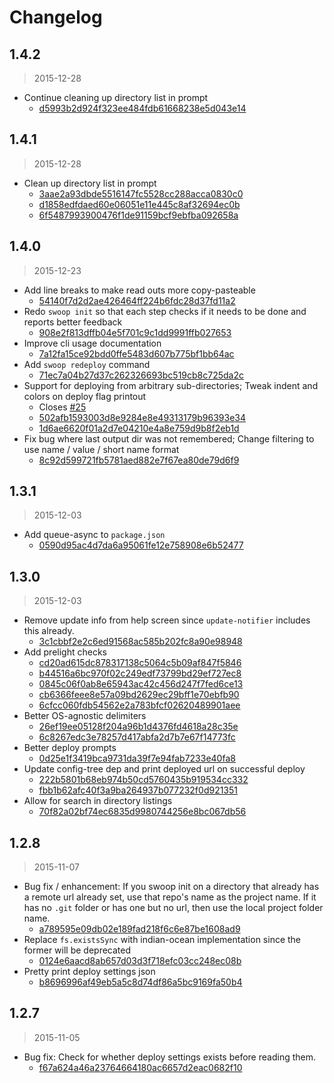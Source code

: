 Changelog
=========

## 1.4.2

> 2015-12-28

* Continue cleaning up directory list in prompt
  * [d5993b2d924f323ee484fdb61668238e5d043e14](https://github.com/ajam/kestrel-cli/commit/d5993b2d924f323ee484fdb61668238e5d043e14)

## 1.4.1

> 2015-12-28

* Clean up directory list in prompt
  * [3aae2a93dbde5516147fc5528cc288acca0830c0](https://github.com/ajam/kestrel-cli/commit/3aae2a93dbde5516147fc5528cc288acca0830c0)
  * [d1858edfdaed60e06051e11e445c8af32694ec0b](https://github.com/ajam/kestrel-cli/commit/d1858edfdaed60e06051e11e445c8af32694ec0b)
  * [6f5487993900476f1de91159bcf9ebfba092658a](https://github.com/ajam/kestrel-cli/commit/6f5487993900476f1de91159bcf9ebfba092658a)

## 1.4.0

> 2015-12-23

* Add line breaks to make read outs more copy-pasteable
  * [54140f7d2d2ae426464ff224b6fdc28d37fd11a2](https://github.com/ajam/kestrel-cli/commit/54140f7d2d2ae426464ff224b6fdc28d37fd11a2)
* Redo `swoop init` so that each step checks if it needs to be done and reports better feedback
  * [908e2f813dffb04e5f701c9c1dd9991ffb027653](https://github.com/ajam/kestrel-cli/committ/908e2f813dffb04e5f701c9c1dd9991ffb027653)
* Improve cli usage documentation
  * [7a12fa15ce92bdd0ffe5483d607b775bf1bb64ac](https://github.com/ajam/kestrel-cli/committ/7a12fa15ce92bdd0ffe5483d607b775bf1bb64ac)
* Add `swoop redeploy` command
  * [71ec7a04b27d37c262326693bc519cb8c725da2c](https://github.com/ajam/kestrel-cli/committ/71ec7a04b27d37c262326693bc519cb8c725da2c)
* Support for deploying from arbitrary sub-directories; Tweak indent and colors on deploy flag printout
  * Closes [#25](https://github.com/ajam/kestrel-cli/issues/25)
  * [502afb1593003d8e9284e8e49313179b96393e34](https://github.com/ajam/kestrel-cli/committ/502afb1593003d8e9284e8e49313179b96393e34)
  * [1d6ae6620f01a2d7e04210e4a8e759d9b8f2eb1d](https://github.com/ajam/kestrel-cli/committ/1d6ae6620f01a2d7e04210e4a8e759d9b8f2eb1d)
* Fix bug where last output dir was not remembered; Change filtering to use name / value / short name format
  * [8c92d599721fb5781aed882e7f67ea80de79d6f9](https://github.com/ajam/kestrel-cli/committ/8c92d599721fb5781aed882e7f67ea80de79d6f9)
  
## 1.3.1

> 2015-12-03

* Add queue-async to `package.json`
  * [0590d95ac4d7da6a95061fe12e758908e6b52477](https://github.com/ajam/kestrel-cli/commit/0590d95ac4d7da6a95061fe12e758908e6b52477)

## 1.3.0

> 2015-12-03

* Remove update info from help screen since `update-notifier` includes this already.
  * [3c1cbbf2e2c6ed91568ac585b202fc8a90e98948](https://github.com/ajam/kestrel-cli/commit/3c1cbbf2e2c6ed91568ac585b202fc8a90e98948)
* Add prelight checks
  * [cd20ad615dc878317138c5064c5b09af847f5846](https://github.com/ajam/kestrel-cli/commit/cd20ad615dc878317138c5064c5b09af847f5846)
  * [b44516a6bc970f02c249edf73799bd29ef727ec8](https://github.com/ajam/kestrel-cli/commit/b44516a6bc970f02c249edf73799bd29ef727ec8)
  * [0845c06f0ab8e65943ac42c456d247f7fed6ce13](https://github.com/ajam/kestrel-cli/commit/0845c06f0ab8e65943ac42c456d247f7fed6ce13)
  * [cb6366feee8e57a09bd2629ec29bff1e70ebfb90](https://github.com/ajam/kestrel-cli/commit/cb6366feee8e57a09bd2629ec29bff1e70ebfb90)
  * [6cfcc060fdb54562e2a783bfcf02620489901aee](https://github.com/ajam/kestrel-cli/commit/6cfcc060fdb54562e2a783bfcf02620489901aee)
* Better OS-agnostic delimiters
  * [26ef19ee05128f204a96b1d4376fd4618a28c35e](https://github.com/ajam/kestrel-cli/commit/26ef19ee05128f204a96b1d4376fd4618a28c35e)
  * [6c8267edc3e78257d417abfa2d7b7e67f14773fc](https://github.com/ajam/kestrel-cli/commit/6c8267edc3e78257d417abfa2d7b7e67f14773fc)
* Better deploy prompts
  * [0d25e1f3419bca9731da39f7e94fab7233e40fa8](https://github.com/ajam/kestrel-cli/commit/0d25e1f3419bca9731da39f7e94fab7233e40fa8)
* Update config-tree dep and print deployed url on successful deploy
  * [222b5801b68eb974b50cd5760435b919534cc332](https://github.com/ajam/kestrel-cli/commit/222b5801b68eb974b50cd5760435b919534cc332)
  * [fbb1b62afc40f3a9ba264937b077232f0d921351](https://github.com/ajam/kestrel-cli/commit/fbb1b62afc40f3a9ba264937b077232f0d921351)
* Allow for search in directory listings
  * [70f82a02bf74ec6835d9980744256e8bc067db56](https://github.com/ajam/kestrel-cli/commit/70f82a02bf74ec6835d9980744256e8bc067db56)

## 1.2.8

> 2015-11-07

* Bug fix / enhancement: If you swoop init on a directory that already has a remote url already set, use that repo's name as the project name. If it has no `.git` folder or has one but no url, then use the local project folder name.
  * [a789595e09db02e189fad218f6c6e87be1608ad9](https://github.com/ajam/kestrel-cli/commit/a789595e09db02e189fad218f6c6e87be1608ad9)
* Replace `fs.existsSync` with indian-ocean implementation since the former will be deprecated
  * [0124e6aacd8ab657d03d3f718efc03cc248ec08b](https://github.com/ajam/kestrel-cli/commit/0124e6aacd8ab657d03d3f718efc03cc248ec08b)
* Pretty print deploy settings json
  * [b8696996af49eb5a5c8d74df86a5bc9169fa50b4](https://github.com/ajam/kestrel-cli/commit/b8696996af49eb5a5c8d74df86a5bc9169fa50b4)

## 1.2.7

> 2015-11-05

* Bug fix: Check for whether deploy settings exists before reading them.
  * [f67a624a46a23764664180ac6657d2eac0682f10](https://github.com/ajam/kestrel-cli/commit/f67a624a46a23764664180ac6657d2eac0682f10)